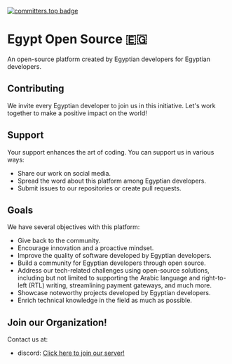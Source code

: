 
[![committers.top badge](https://org-badge.committers.top/egypt/egypt-open-source.svg)](https://org-badge.committers.top/egypt/egypt-open-source)

# Egypt Open Source 🇪🇬

An open-source platform created by Egyptian developers for Egyptian developers.

## Contributing

We invite every Egyptian developer to join us in this initiative. Let's work together to make a positive impact on the world!

## Support

Your support enhances the art of coding. You can support us in various ways:

- Share our work on social media.
- Spread the word about this platform among Egyptian developers.
- Submit issues to our repositories or create pull requests.

## Goals

We have several objectives with this platform:

- Give back to the community.
- Encourage innovation and a proactive mindset.
- Improve the quality of software developed by Egyptian developers.
- Build a community for Egyptian developers through open source.
- Address our tech-related challenges using open-source solutions, including but not limited to supporting the Arabic language and right-to-left (RTL) writing, streamlining payment gateways, and much more.
- Showcase noteworthy projects developed by Egyptian developers.
- Enrich technical knowledge in the field as much as possible.

## Join our Organization!

Contact us at:
- discord: <a href="https://discord.gg/vrsWjb8C5T">Click here to join our server!</a>

